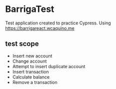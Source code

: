 # BarrigaTest
 Test application created to practice Cypress.
 Using https://barrigareact.wcaquino.me
## test scope
 - Insert new account
 - Change account
 - Attempt to insert duplicate account
 - Insert transaction
 - Calculate balance
 - Remove a transaction
